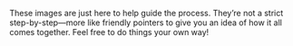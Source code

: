 These images are just here to help guide the process. They’re not a strict step-by-step—more like friendly pointers to give you an idea of how it all comes together. Feel free to do things your own way!
